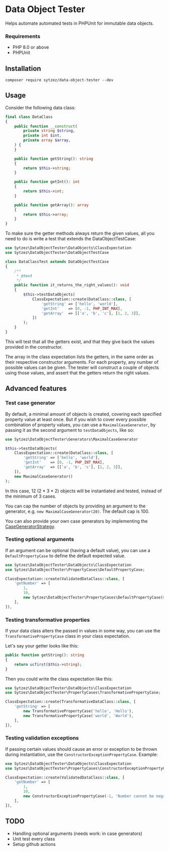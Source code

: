 # Data Object Tester

Helps automate automated tests in PHPUnit for immutable data objects.

### Requirements

- PHP 8.0 or above
- PHPUnit

## Installation

`composer require sytzez/data-object-tester --dev`

## Usage

Consider the following data class:

```php
final class DataClass
{
    public function __construct(
        private string $string,
        private int $int,
        private array $array,
    ) {
    }

    public function getString(): string
    {
        return $this->string;
    }

    public function getInt(): int
    {
        return $this->int;
    }

    public function getArray(): array
    {
        return $this->array;
    }
}
```

To make sure the getter methods always return the given values, all you need to do is write a test that extends the DataObjectTestCase:

```php
use Sytzez\DataObjectTester\DataObjects\ClassExpectation
use Sytzez\DataObjectTester\DataObjectTestCase

class DataClassTest extends DataObjectTestCase
{
    /**
     * @test
     */
    public function it_returns_the_right_values(): void
    {
        $this->testDataObjects(
            ClassExpectation::create(DataClass::class, [
                'getString' => ['hello', 'world'],
                'getInt'    => [0, -1, PHP_INT_MAX],
                'getArray'  => [['a', 'b', 'c'], [1, 2, 3]],
            ])
        );
    }
}
```

This will test that all the getters exist, and that they give back the values provided in the constructor.

The array in the class expectation lists the getters, in the same order as their respective constructor arguments.
For each property, any number of possible values can be given. 
The tester will construct a couple of objects using those values, and assert that the getters return the right values.

## Advanced features

### Test case generator

By default, a minimal amount of objects is created, covering each specified property value at least once.
But if you wish to cover every possible combination of property values, you can use a `MaximalCaseGenerator`,
by passing it as the second argument to `testDataObjects`, like so:

```php
use Sytzez\DataObjectTester\Generators\MaximalCaseGenerator

$this->testDataObjects(
    ClassExpectation::create(DataClass::class, [
        'getString' => ['hello', 'world'],
        'getInt'    => [0, -1, PHP_INT_MAX],
        'getArray'  => [['a', 'b', 'c'], [1, 2, 3]],
    ]),
    new MaximalCaseGenerator()
);
```

In this case, 12 (2 * 3 * 2) objects will be instantiated and tested, instead of the minimum of 3 cases.

You can cap the number of objects by providing an argument to the generator, e.g. `new MaximalCaseGenerator(20)`.
The default cap is 100.

You can also provide your own case generators by implementing the [CaseGeneratorStrategy](src/Contracts/Generators/CaseGeneratorStrategy.php).

### Testing optional arguments

If an argument can be optional (having a default value), you can use a `DefaultPropertyCase` to define the default expected value.

```php
use Sytzez\DataObjectTester\DataObjects\ClassExpectation
use Sytzez\DataObjectTester\PropertyCases\DefaultPropertyCase;

ClassExpectation::create(ValidatedDataClass::class, [
    'getNumber' => [
        1, 
        10,
        new Sytzez\DataObjectTester\PropertyCases\DefaultPropertyCase(0),
    ],
]),
```

### Testing transformative properties

If your data class alters the passed in values in some way, you can use the `TransformativePropertyCase` class in your class expectation.

Let's say your getter looks like this:

```php
public function getString(): string
{
    return ucfirst($this->string);
}
```

Then you could write the class expectation like this:

```php
use Sytzez\DataObjectTester\DataObjects\ClassExpectation
use Sytzez\DataObjectTester\PropertyCases\TransformativePropertyCase;

ClassExpectation::create(TransformativeDataClass::class, [
    'getString' => [
        new TransformativePropertyCase('hello', 'Hello'),
        new TransformativePropertyCase('world', 'World'),
    ],
]),
```

### Testing validation exceptions

If passing certain values should cause an error or exception to be thrown during instantiation,
use the `ConstructorExceptionPropertyCase`. Example:

```php
use Sytzez\DataObjectTester\DataObjects\ClassExpectation
use Sytzez\DataObjectTester\PropertyCases\ConstructorExceptionPropertyCase;

ClassExpectation::create(ValidatedDataClass::class, [
    'getNumber' => [
        1, 
        10,
        new ConstructorExceptionPropertyCase(-1, 'Number cannot be negative'),
    ],
]),
```


## TODO

- Handling optional arguments (needs work: in case generators)
- Unit test every class
- Setup github actions
